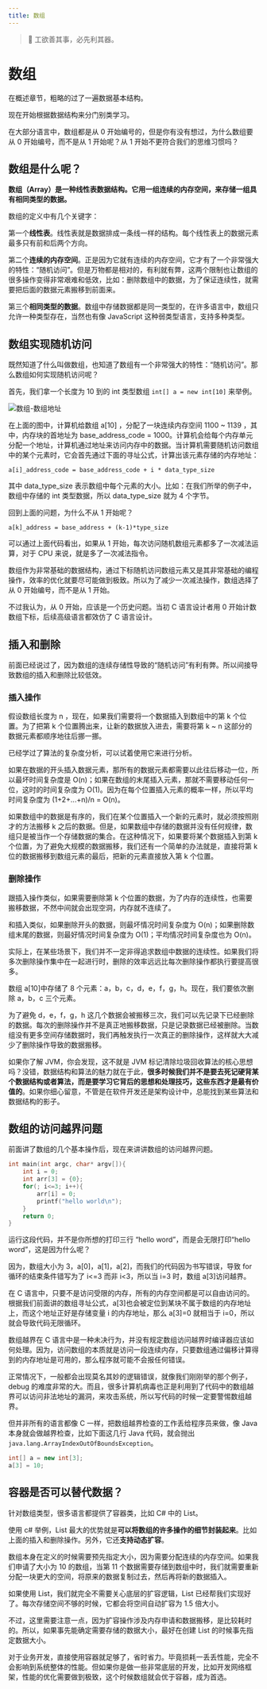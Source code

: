 ```yaml
---
title: 数组
---
```


> 🚀 工欲善其事，必先利其器。

# 数组

在概述章节，粗略的过了一遍数据基本结构。

现在开始根据数据结构来分门别类学习。

在大部分语言中，数组都是从 0 开始编号的，但是你有没有想过，为什么数组要从 0 开始编号，而不是从 1 开始呢？从 1 开始不更符合我们的思维习惯吗？

## 数组是什么呢？

**数组（Array）是一种线性表数据结构。它用一组连续的内存空间，来存储一组具有相同类型的数据。**

数组的定义中有几个关键字：

第一个**线性表**。线性表就是数据排成一条线一样的结构。每个线性表上的数据元素最多只有前和后两个方向。

第二个**连续的内存空间**。正是因为它就有连续的内存空间，它才有了一个非常强大的特性：“随机访问”。但是万物都是相对的，有利就有弊，这两个限制也让数组的很多操作变得非常艰难和低效，比如：删除数组中的数据，为了保证连续性，就需要把后面的数据元素搬移到前面来。

第三个**相同类型的数据**。数组中存储数据都是同一类型的，在许多语言中，数组只允许一种类型存在，当然也有像 JavaScript 这种弱类型语言，支持多种类型。

## 数组实现随机访问

既然知道了什么叫做数组，也知道了数组有一个非常强大的特性：“随机访问”。那么数组如何实现随机访问呢？

首先，我们拿一个长度为 10 到的 int 类型数组 `int[] a = new int[10]` 来举例。

![数组-数组地址](https://archive.static.spiritling.net/images/02_Array-ArrayAddress.png)

在上面的图中，计算机给数组 a[10] ，分配了一块连续内存空间 1100 ~ 1139 ，其中，内存块的首地址为 base_address_code = 1000。计算机会给每个内存单元分配一个地址，计算机通过地址来访问内存中的数据。当计算机需要随机访问数组中的某个元素时，它会首先通过下面的寻址公式，计算出该元素存储的内存地址：

```
a[i]_address_code = base_address_code + i * data_type_size
```

其中 data_type_size 表示数组中每个元素的大小。比如：在我们所举的例子中，数组中存储的 int 类型数据，所以 data_type_size 就为 4 个字节。

回到上面的问题，为什么不从 1 开始呢？

```
a[k]_address = base_address + (k-1)*type_size
```

可以通过上面代码看出，如果从 1 开始，每次访问随机数组元素都多了一次减法运算，对于 CPU 来说，就是多了一次减法指令。

数组作为非常基础的数据结构，通过下标随机访问数组元素又是其非常基础的编程操作，效率的优化就要尽可能做到极致。所以为了减少一次减法操作，数组选择了从 0 开始编号，而不是从 1 开始。

不过我认为，从 0 开始，应该是一个历史问题。当初 C 语言设计者用 0 开始计数数组下标，后续高级语言都效仿了 C 语言设计。

## 插入和删除

前面已经说过了，因为数组的连续存储性导致的“随机访问”有利有弊。所以间接导致数组的插入和删除比较低效。

### 插入操作

假设数组长度为 n ，现在，如果我们需要将一个数据插入到数组中的第 k 个位置。为了把第 k 个位置腾出来，让新的数据放入进去，需要将第 k ~ n 这部分的数据元素都顺序地往后挪一挪。

已经学过了算法的复杂度分析，可以试着使用它来进行分析。

如果在数据的开头插入数据元素，那所有的数据元素都需要以此往后移动一位，所以最坏时间复杂度是 O(n)；如果在数组的末尾插入元素，那就不需要移动任何一位，这时的时间复杂度为 O(1)。因为在每个位置插入元素的概率一样，所以平均时间复杂度为 (1+2+...+n)/n = O(n)。

如果数组中的数据是有序的，我们在某个位置插入一个新的元素时，就必须按照刚才的方法搬移 k 之后的数据。但是，如果数组中存储的数据并没有任何规律，数组只是被当作一个存储数据的集合。在这种情况下，如果要将某个数据插入到第 k 个位置，为了避免大规模的数据搬移，我们还有一个简单的办法就是，直接将第 k 位的数据搬移到数组元素的最后，把新的元素直接放入第 k 个位置。

### 删除操作

跟插入操作类似，如果需要删除第 k 个位置的数据，为了内存的连续性，也需要搬移数据，不然中间就会出现空洞，内存就不连续了。

和插入类似，如果删除开头的数据，则最坏情况时间复杂度为 O(n)；如果删除数组末尾的数据，则最好情况时间复杂度为 O(1)；平均情况时间复杂度也为 O(n)。

实际上，在某些场景下，我们并不一定非得追求数组中数据的连续性。如果我们将多次删除操作集中在一起进行时，删除的效率远远比每次删除操作都执行要提高很多。

数组 a[10]中存储了 8 个元素：a，b，c，d，e，f，g，h。现在，我们要依次删除 a，b，c 三个元素。

为了避免 d，e，f，g，h 这几个数据会被搬移三次，我们可以先记录下已经删除的数据。每次的删除操作并不是真正地搬移数据，只是记录数据已经被删除。当数组没有更多空间存储数据时，我们再触发执行一次真正的删除操作，这样就大大减少了删除操作导致的数据搬移。

如果你了解 JVM，你会发现，这不就是 JVM 标记清除垃圾回收算法的核心思想吗？没错，数据结构和算法的魅力就在于此，**很多时候我们并不是要去死记硬背某个数据结构或者算法，而是要学习它背后的思想和处理技巧，这些东西才是最有价值的**。如果你细心留意，不管是在软件开发还是架构设计中，总能找到某些算法和数据结构的影子。

## 数组的访问越界问题

前面讲了数组的几个基本操作后，现在来讲讲数组的访问越界问题。

```c
int main(int argc, char* argv[]){
    int i = 0;
    int arr[3] = {0};
    for(; i<=3; i++){
        arr[i] = 0;
        printf("hello world\n");
    }
    return 0;
}
```

运行这段代码，并不是你所想的打印三行 “hello word”，而是会无限打印“hello word”，这是因为什么呢？

因为，数组大小为 3，a[0]，a[1]，a[2]，而我们的代码因为书写错误，导致 for 循环的结束条件错写为了 i<=3 而非 i<3，所以当 i=3 时，数组 a[3]访问越界。

在 C 语言中，只要不是访问受限的内存，所有的内存空间都是可以自由访问的。根据我们前面讲的数组寻址公式，a[3]也会被定位到某块不属于数组的内存地址上，而这个地址正好是存储变量 i 的内存地址，那么 a[3]=0 就相当于 i=0，所以就会导致代码无限循环。

数组越界在 C 语言中是一种未决行为，并没有规定数组访问越界时编译器应该如何处理。因为，访问数组的本质就是访问一段连续内存，只要数组通过偏移计算得到的内存地址是可用的，那么程序就可能不会报任何错误。

正常情况下，一般都会出现莫名其妙的逻辑错误，就像我们刚刚举的那个例子，debug 的难度非常的大。而且，很多计算机病毒也正是利用到了代码中的数组越界可以访问非法地址的漏洞，来攻击系统，所以写代码的时候一定要警惕数组越界。

但并非所有的语言都像 C 一样，把数组越界检查的工作丢给程序员来做，像 Java 本身就会做越界检查，比如下面这几行 Java 代码，就会抛出 `java.lang.ArrayIndexOutOfBoundsException`。

```java
int[] a = new int[3];
a[3] = 10;
```

## 容器是否可以替代数据？

针对数组类型，很多语言都提供了容器类，比如 C# 中的 List。

使用 c# 举例，List 最大的优势就是**可以将数组的许多操作的细节封装起来**。比如上面的插入和删除操作。另外，它还**支持动态扩容**。

数组本身在定义的时候需要预先指定大小，因为需要分配连续的内存空间。如果我们申请了大小为 10 的数组，当第 11 个数据需要存储到数组中时，我们就需要重新分配一块更大的空间，将原来的数据复制过去，然后再将新的数据插入。

如果使用 List，我们就完全不需要关心底层的扩容逻辑，List 已经帮我们实现好了。每次存储空间不够的时候，它都会将空间自动扩容为 1.5 倍大小。

不过，这里需要注意一点，因为扩容操作涉及内存申请和数据搬移，是比较耗时的。所以，如果事先能确定需要存储的数据大小，最好在创建 List 的时候事先指定数据大小。

对于业务开发，直接使用容器就足够了，省时省力。毕竟损耗一丢丢性能，完全不会影响到系统整体的性能。但如果你是做一些非常底层的开发，比如开发网络框架，性能的优化需要做到极致，这个时候数组就会优于容器，成为首选。
